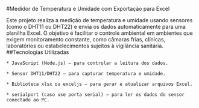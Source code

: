 #Medidor de Temperatura e Umidade com Exportação para Excel

Este projeto realiza a medição de temperatura e umidade usando sensores (como o DHT11 ou DHT22) e envia os dados automaticamente para uma planilha Excel. O objetivo é facilitar o controle ambiental em ambientes que exigem monitoramento constante,
como câmaras frias, clínicas, laboratórios ou estabelecimentos sujeitos à vigilância sanitária.
##Tecnologias Utilizadas

    * JavaScript (Node.js) – para controlar a leitura dos dados.

    * Sensor DHT11/DHT22 – para capturar temperatura e umidade.

    * Biblioteca xlsx ou exceljs – para gerar e atualizar arquivos Excel.

    * serialport (caso use porta serial) – para ler os dados do sensor conectado ao PC.
